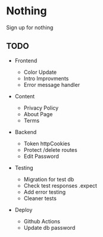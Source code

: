 # Nothing

Sign up for nothing

## TODO

- Frontend

  - Color Update
  - Intro Improvments
  - Error message handler

- Content

  - Privacy Policy
  - About Page
  - Terms

- Backend

  - Token httpCookies
  - Protect /delete routes
  - Edit Password

- Testing

  - Migration for test db
  - Check test responses .expect
  - Add error testing
  - Cleaner tests

- Deploy

  - Github Actions
  - Update db password

